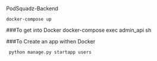 PodSquadz-Backend

    docker-compose up

###To get into Docker
    docker-compose exec admin_api sh

###To Create an app withen Docker

     python manage.py startapp users
